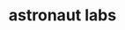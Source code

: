 ---
git: https://github.com/astronautlabs
logohandle: astronautlabs
sort: astronautlabs
title: astronaut labs
website: https://astronautlabs.com/
---